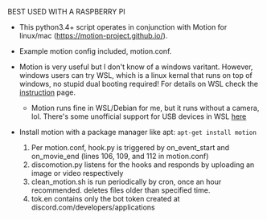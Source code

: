 BEST USED WITH A RASPBERRY PI

- This python3.4+ script operates in conjunction with Motion for linux/mac (https://motion-project.github.io/). 

- Example motion config included, motion.conf.

- Motion is very useful but I don't know of a windows varitant. However, windows users can try WSL, which is a linux kernal that runs on top of windows, no stupid dual booting required! For details on WSL check the [instruction](../instructions) page.

  - Motion runs fine in WSL/Debian for me, but it runs without a camera, lol. There's some unofficial support for USB devices in WSL [here](https://devblogs.microsoft.com/commandline/connecting-usb-devices-to-wsl/)


- Install motion with a package manager like apt: `apt-get install motion`
  1. Per motion.conf, hook.py is triggered by on_event_start and on_movie_end (lines 106, 109, and 112 in motion.conf)
  2. discomotion.py listens for the hooks and responds by uploading an image or video respectively
  3. clean_motion.sh is run periodically by cron, once an hour recommended. deletes files older than specified time.
  4. tok.en contains only the bot token created at discord.com/developers/applications


